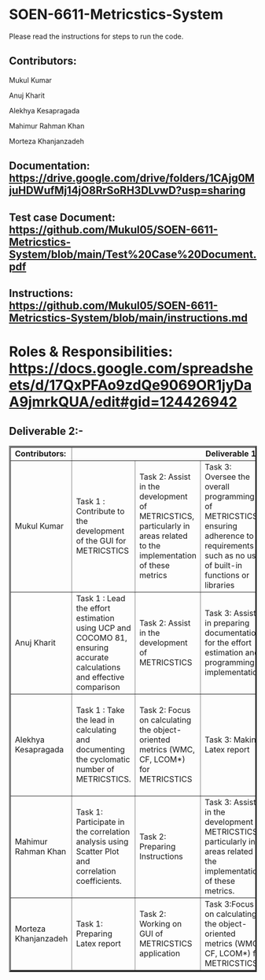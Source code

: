 # SOEN-6611-Metricstics-System

Please read the instructions for steps to run the code.
## Contributors:

Mukul Kumar	

Anuj Kharit

Alekhya Kesapragada

Mahimur Rahman Khan

Morteza Khanjanzadeh

## Documentation: https://drive.google.com/drive/folders/1CAjg0MjuHDWufMj14jO8RrSoRH3DLvwD?usp=sharing

## Test case Document: https://github.com/Mukul05/SOEN-6611-Metricstics-System/blob/main/Test%20Case%20Document.pdf

## Instructions: https://github.com/Mukul05/SOEN-6611-Metricstics-System/blob/main/instructions.md

# Roles & Responsibilities: https://docs.google.com/spreadsheets/d/17QxPFAo9zdQe9069OR1jyDaA9jmrkQUA/edit#gid=124426942

## Deliverable 2:- 
	

  <table border="3px solid">
      <tbody border="2px solid">
         <tr>
            <td><b>Contributors:<b></td>
            <td colspan="5" align="center"><b>Deliverable 1<b></td>
         </tr>
         <tr>
            <td>Mukul Kumar</td>
            <td>Task 1 : Contribute to the development of the GUI for METRICSTICS</td>
            <td>Task  2:  Assist in the development of METRICSTICS, particularly in areas related to the implementation of these metrics</td>
            <td>Task 3: Oversee the overall programming of METRICSTICS, ensuring adherence to requirements such as no use of built-in functions or libraries</td>
            <td>Task 4: Setting up and maintaining the development environments (Github)</td>
           <td> Task 5: Coordinate and ensure the timely completion of all tasks related to Deliverable 2</td>
         </tr>
         <tr>
            <td>Anuj Kharit</td>
            <td>Task 1 : Lead the effort estimation using UCP and COCOMO 81, ensuring accurate calculations and effective comparison</td>
            <td>Task 2:  Assist in the development of METRICSTICS</td>
            <td>Task 3: Assist in preparing documentation for the effort estimation and programming implementation.</td>
           <td>Task 4: Test case Document </td>
           <td> Task 5: Maintaining GitHub</td>
         </tr>
         <tr>
            <td>Alekhya Kesapragada</td>
            <td>Task 1 : Take the lead in calculating and documenting the cyclomatic number of METRICSTICS.</td>
            <td>Task 2: Focus on calculating the object-oriented metrics (WMC, CF, LCOM*) for METRICSTICS</td>
            <td>Task 3: Making Latex report</td>
           <td>Task 4:  Contribute to the programming of METRICSTICS, with a focus on modular and reusable code.</td>
	<td>Task 5:  Github maintenance.</td>
        </tr>
         <tr>
            <td>Mahimur Rahman Khan</td>
            <td>Task 1: Participate in the correlation analysis using Scatter Plot and correlation coefficients.</td>
            <td>Task 2: Preparing Instructions</td>
            <td>Task 3: Assist in the development of METRICSTICS, particularly in areas related to the implementation of these metrics.</td>
            <td>Task 4: Assist in correlation analysis and ensure the robustness of the statistical approach </td>
		 <td>Task 5: Testing Application </td>
        </tr>
         <tr>
            <td>Morteza Khanjanzadeh</td>
            <td>Task 1: Preparing Latex report</td>
            <td>Task 2: Working on GUI of METRICSTICS application</td>
            <td>Task 3:Focus on calculating the object-oriented metrics (WMC, CF, LCOM*) for METRICSTICS</td>
            <td>Task 4: Preparing Instructions</td>
		  <td>Task 5: Testing Application </td>
        </tr>
      </tbody>
   </table>
   
 
